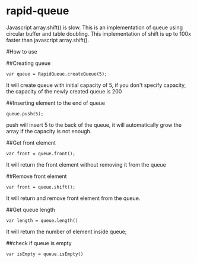 rapid-queue
=============
Javascript array.shift() is slow. This is an implementation of queue using circular buffer and table doubling. This implementation of shift is up to 100x faster than javascript array.shift().

#How to use

##Creating queue

`var queue = RapidQueue.createQueue(5);`

It will create queue with initial capacity of 5, if you don't specify capacity, the capacity of the newly created queue is 200

##Inserting element to the end of queue

`queue.push(5);`

push will insert 5 to the back of the queue, it will automatically grow the array if the capacity is not enough.

##Get front element

`var front = queue.front();`

It will return the front element without removing it from the queue

##Remove front element

`var front = queue.shift();`

It will return and remove front element from the queue.

##Get queue length

`var length = queue.length()`

It will return the number of element inside queue;

##check if queue is empty

`var isEmpty = queue.isEmpty()`
